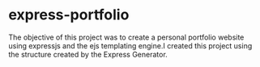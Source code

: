 # express-portfolio

The objective of this project was to create a personal portfolio website using expressjs and the ejs templating engine.I created this project using the structure created by the Express Generator.
